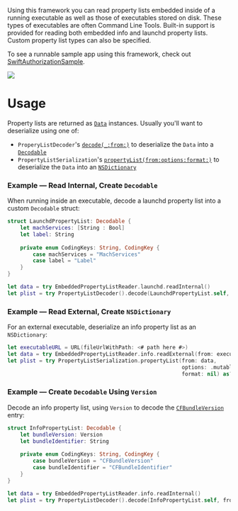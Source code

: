 Using this framework you can read property lists embedded inside of a running executable as well as those of executables
stored on disk. These types of executables are often Command Line Tools. Built-in support is provided for reading both
embedded info and launchd property lists. Custom property list types can also be specified.

To see a runnable sample app using this framework, check out
[SwiftAuthorizationSample](https://github.com/trilemma-dev/SwiftAuthorizationSample).

[![](https://img.shields.io/endpoint?url=https%3A%2F%2Fswiftpackageindex.com%2Fapi%2Fpackages%2Ftrilemma-dev%2FEmbeddedPropertyList%2Fbadge%3Ftype%3Dswift-versions)](https://swiftpackageindex.com/trilemma-dev/EmbeddedPropertyList)

# Usage
Property lists are returned as [`Data`](https://developer.apple.com/documentation/foundation/data) instances. Usually
you'll want to deserialize using one of:
 * `ProperyListDecoder`'s
   [`decode(_:from:)`](https://developer.apple.com/documentation/foundation/propertylistdecoder/2895397-decode)
   to deserialize the `Data` into a [`Decodable`](https://developer.apple.com/documentation/swift/decodable)
 * `PropertyListSerialization`'s 
   [`propertyList(from:options:format:)`](https://developer.apple.com/documentation/foundation/propertylistserialization/1409678-propertylist)
   to deserialize the `Data` into an [`NSDictionary`](https://developer.apple.com/documentation/foundation/nsdictionary)

### Example — Read Internal, Create `Decodable`
When running inside an executable, decode a launchd property list into a custom `Decodable` struct:
```swift
struct LaunchdPropertyList: Decodable {
    let machServices: [String : Bool]
    let label: String
    
    private enum CodingKeys: String, CodingKey {
        case machServices = "MachServices"
        case label = "Label"
    }
}

let data = try EmbeddedPropertyListReader.launchd.readInternal()
let plist = try PropertyListDecoder().decode(LaunchdPropertyList.self, from: data)
```

### Example — Read External, Create `NSDictionary`
For an external executable, deserialize an info property list as an `NSDictionary`:
```swift
let executableURL = URL(fileUrlWithPath: <# path here #>)
let data = try EmbeddedPropertyListReader.info.readExternal(from: executableURL)
let plist = try PropertyListSerialization.propertyList(from: data,
                                                       options: .mutableContainersAndLeaves,
                                                       format: nil) as? NSDictionary
```

### Example — Create `Decodable` Using `Version`
Decode an info property list, using `Version` to decode the 
 [`CFBundleVersion`](https://developer.apple.com/documentation/bundleresources/information_property_list/cfbundleversion) 
entry:

```swift
struct InfoPropertyList: Decodable {
    let bundleVersion: Version
    let bundleIdentifier: String
    
    private enum CodingKeys: String, CodingKey {
        case bundleVersion = "CFBundleVersion"
        case bundleIdentifier = "CFBundleIdentifier"
    }
}

let data = try EmbeddedPropertyListReader.info.readInternal()
let plist = try PropertyListDecoder().decode(InfoPropertyList.self, from: data)
```
